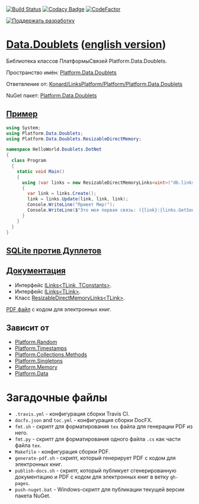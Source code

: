 [![Build Status](https://travis-ci.com/linksplatform/Data.Doublets.svg?branch=master)](https://travis-ci.com/linksplatform/Data.Doublets)
[![Codacy Badge](https://api.codacy.com/project/badge/Grade/83c66adb68f44a018c795bc7dc7d6f49)](https://app.codacy.com/app/drakonard/Data.Doublets?utm_source=github.com&utm_medium=referral&utm_content=linksplatform/Data.Doublets&utm_campaign=Badge_Grade_Dashboard)
[![CodeFactor](https://www.codefactor.io/repository/github/linksplatform/data.doublets/badge/master)](https://www.codefactor.io/repository/github/linksplatform/data.doublets/overview/master)

[![Поддержать разработку](https://img.shields.io/endpoint.svg?url=https%3A%2F%2Fshieldsio-patreon.herokuapp.com%2Fkonard%2Fpledgesssss&style=for-the-badge "Поддержать разработку")](https://patreon.com/konard)

# [Data.Doublets](https://github.com/linksplatform/Data.Doublets) ([english version](README.md))

Библиотека классов ПлатформыСвязей Platform.Data.Doublets.

Пространство имён: [Platform.Data.Doublets](https://linksplatform.github.io/Data.Doublets/api/Platform.Data.Doublets.html)

Ответвление от: [Konard/LinksPlatform/Platform/Platform.Data.Doublets](https://github.com/Konard/LinksPlatform/tree/b0844d778ced60b22435e57342393031b26a2822/Platform/Platform.Data.Doublets)

NuGet пакет: [Platform.Data.Doublets](https://www.nuget.org/packages/Platform.Data.Doublets)

## [Пример](https://github.com/linksplatform/HelloWorld.Doublets.DotNet)

```C#
using System;
using Platform.Data.Doublets;
using Platform.Data.Doublets.ResizableDirectMemory;

namespace HelloWorld.Doublets.DotNet
{
  class Program
  {
    static void Main()
    {
      using (var links = new ResizableDirectMemoryLinks<uint>("db.links"))
      {
        var link = links.Create();
        link = links.Update(link, link, link);
        Console.WriteLine("Привет Мир!");
        Console.WriteLine($"Это моя первая связь: ({link}:{links.GetSource(link)}->{links.GetTarget(link)}).");
      }
    }
  }
}
```

## [SQLite против Дуплетов](https://github.com/linksplatform/Comparisons.SQLiteVSDoublets)

## [Документация](https://linksplatform.github.io/Data.Doublets/)
* Интерфейс [ILinks\<TLink, TConstants\>](https://linksplatform.github.io/Data/api/Platform.Data.ILinks-2.html).
* Интерфейс [ILinks\<TLink\>](https://linksplatform.github.io/Data.Doublets/api/Platform.Data.Doublets.ILinks-1.html).
* Класс [ResizableDirectMemoryLinks\<TLink\>](https://linksplatform.github.io/Data.Doublets/api/Platform.Data.Doublets.ResizableDirectMemory.ResizableDirectMemoryLinks-1.html).

[PDF файл](https://linksplatform.github.io/Data.Doublets/Platform.Data.Doublets.pdf) с кодом для электронных книг.

## Зависит от
* [Platform.Random](https://github.com/linksplatform/Random)
* [Platform.Timestamps](https://github.com/linksplatform/Timestamps)
* [Platform.Collections.Methods](https://github.com/linksplatform/Collections.Methods)
* [Platform.Singletons](https://github.com/linksplatform/Singletons)
* [Platform.Memory](https://github.com/linksplatform/Memory)
* [Platform.Data](https://github.com/linksplatform/Data)

# Загадочные файлы
* `.travis.yml` - конфигурация сборки Travis CI.
* `docfx.json` and `toc.yml` - конфигурация сборки DocFX.
* `fmt.sh` - скрипт для форматирования `tex` файла для генерации PDF из него.
* `fmt.py` - скрипт для форматирования одного файла `.cs` как части файла `tex`.
* `Makefile` - конфигурация сборки PDF.
* `generate-pdf.sh` - скрипт, который генерирует PDF с кодом для электронных книг.
* `publish-docs.sh` - скрипт, который публикует сгенерированную документацию и PDF с кодом для электронных книг в ветку `gh-pages`.
* `push-nuget.bat` - Windows-скрипт для публикации текущей версии пакета NuGet.
